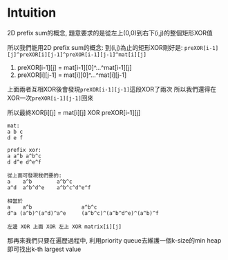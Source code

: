 # Intuition

2D prefix sum的概念, 題意要求的是從左上(0,0)到右下(i,j)的整個矩形XOR值

所以我們能用2D prefix sum的概念:
到(i,j)為止的矩形XOR剛好是: `preXOR[i-1][j]^preXOR[i][j-1]^preXOR[i-1][j-1]^mat[i][j]`

1. preXOR[i-1][j] = mat[i-1][0]^...^mat[i-1][j]
2. preXOR[i][j-1] = mat[i][0]^...^mat[i][j-1]

上面兩者互相XOR後會發現`preXOR[i-1][j-1]`這段XOR了兩次
所以我們還得在XOR一次`preXOR[i-1][j-1]`回來

所以最終XOR[i][j] = mat[i][j] XOR preXOR[i-1][j]


```
mat:
a b c
d e f

prefix xor:
a a^b a^b^c
d d^e d^e^f

從上面可發現我們要的:
a    a^b        a^b^c
a^d  a^b^d^e    a^b^c^d^e^f

相當於
a    a^b                a^b^c
d^a (a^b)^(a^d)^a^e     (a^b^c)^(a^b^d^e)^(a^b)^f

左邊 XOR 上面 XOR 左上 XOR matrix[i][j]
```

那再來我們只要在遍歷過程中, 利用priority queue去維護一個k-size的min heap
即可找出k-th largest value
